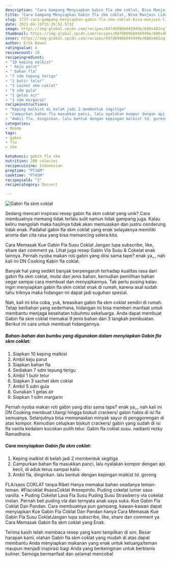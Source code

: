 ```yaml
---
description: "Cara Gampang Menyiapkan Gabin fla skm coklat, Bisa Manjain Lidah"
title: "Cara Gampang Menyiapkan Gabin fla skm coklat, Bisa Manjain Lidah"
slug: 1737-cara-gampang-menyiapkan-gabin-fla-skm-coklat-bisa-manjain-lidah
date: 2021-04-15T15:35:52.573Z
image: https://img-global.cpcdn.com/recipes/047d6996b045949e/680x482cq70/gabin-fla-skm-coklat-foto-resep-utama.jpg
thumbnail: https://img-global.cpcdn.com/recipes/047d6996b045949e/680x482cq70/gabin-fla-skm-coklat-foto-resep-utama.jpg
cover: https://img-global.cpcdn.com/recipes/047d6996b045949e/680x482cq70/gabin-fla-skm-coklat-foto-resep-utama.jpg
author: Erik Bowen
ratingvalue: 4
reviewcount: 10
recipeingredient:
- "10 keping malkist"
- " keju parut"
- " bahan fla"
- "7 sdm tepung terigu"
- "1 butir telur"
- "3 sachet skm coklat"
- "5 sdm gula"
- "1 gelas air"
- "1 sdm margarin"
recipeinstructions:
- "Keping malkist di belah jadi 2 membentuk segitiga"
- "Campurkan bahan fla masukkan panci, lalu nyalakan kompor dengan api kecil, di aduk terus sampai kalis"
- "Ambil fla, dinginkan. lalu bentuk dengan kepingan malkist td. goreng"
categories:
- Resep
tags:
- gabin
- fla
- skm

katakunci: gabin fla skm 
nutrition: 290 calories
recipecuisine: Indonesian
preptime: "PT16M"
cooktime: "PT45M"
recipeyield: "2"
recipecategory: Dessert

---
```



![Gabin fla skm coklat](https://img-global.cpcdn.com/recipes/047d6996b045949e/680x482cq70/gabin-fla-skm-coklat-foto-resep-utama.jpg)

Sedang mencari inspirasi resep gabin fla skm coklat yang unik? Cara membuatnya memang tidak terlalu sulit namun tidak gampang juga. Kalau keliru mengolah maka hasilnya tidak akan memuaskan dan justru cenderung tidak enak. Padahal gabin fla skm coklat yang enak selayaknya memiliki aroma dan cita rasa yang bisa memancing selera kita.

Cara Memasak Kue Gabin Fla Susu Coklat Jangan lupa subscribe, like, share dan comment ya. Lihat juga resep Gabin Vla Susu &amp; Cokelat enak lainnya. Pernah nyoba makan roti gabin yang diisi sama tape? enak ya,,, nah kali ini DN Cooking Kabin fla coklat.

Banyak hal yang sedikit banyak berpengaruh terhadap kualitas rasa dari gabin fla skm coklat, mulai dari jenis bahan, kemudian pemilihan bahan segar sampai cara membuat dan menyajikannya. Tak perlu pusing kalau ingin menyiapkan gabin fla skm coklat enak di rumah, karena asal sudah tahu triknya maka hidangan ini dapat jadi suguhan spesial.


Nah, kali ini kita coba, yuk, kreasikan gabin fla skm coklat sendiri di rumah. Tetap berbahan yang sederhana, hidangan ini bisa memberi manfaat untuk membantu menjaga kesehatan tubuhmu sekeluarga. Anda dapat membuat Gabin fla skm coklat memakai 9 jenis bahan dan 3 langkah pembuatan. Berikut ini cara untuk membuat hidangannya.

<!--inarticleads1-->

##### Bahan-bahan dan bumbu yang digunakan dalam menyiapkan Gabin fla skm coklat:

1. Siapkan 10 keping malkist
1. Ambil  keju parut
1. Siapkan  bahan fla
1. Sediakan 7 sdm tepung terigu
1. Ambil 1 butir telur
1. Siapkan 3 sachet skm coklat
1. Ambil 5 sdm gula
1. Gunakan 1 gelas air
1. Siapkan 1 sdm margarin


Pernah nyoba makan roti gabin yang diisi sama tape? enak ya,,, nah kali ini DN Cooking membuat Ulangi hingga biskuit crackers/ gabin habis di isi fla semuanya. Selanjutnya bisa memanaskan minyak sayur di penggorengan di atas kompor. Kemudian celupkan biskuit crackers/ gabin yang sudah di isi fla vanila kedalam kocokan putih telur. Gabin fla coklat susu. nadianti rezky Ramadhana. 

<!--inarticleads2-->

##### Cara menyiapkan Gabin fla skm coklat:

1. Keping malkist di belah jadi 2 membentuk segitiga
1. Campurkan bahan fla masukkan panci, lalu nyalakan kompor dengan api kecil, di aduk terus sampai kalis
1. Ambil fla, dinginkan. lalu bentuk dengan kepingan malkist td. goreng


FLA/saos COKLAT tanpa Ribet Hanya memakai bahan seadanya teman-teman. #Flacoklat #saosCoklat #resepmilo. Puding cokelat lumer saus vanilla. • Puding Cokelat Lava Fla Susu Puding Susu Strawberry vla cokelat instan. Pernah beli puding vla dan ternyata anak saya suka. Kue Gabin Fla Coklat Dan Pandan. Cara membuatnya pun gampang, kawan-kawan dapat menyiapkan Kue Gabin Fla Coklat Dan Pandan hanya Cara Memasak Kue Gabin Fla Susu CoklatJangan lupa subscribe, like, share dan comment ya Cara Memasak Gabin fla skm coklat yang Enak. 

Terima kasih telah membaca resep yang kami tampilkan di sini. Besar harapan kami, olahan Gabin fla skm coklat yang mudah di atas dapat membantu Anda menyiapkan makanan yang enak untuk keluarga/teman maupun menjadi inspirasi bagi Anda yang berkeinginan untuk berbisnis kuliner. Semoga bermanfaat dan selamat mencoba!
